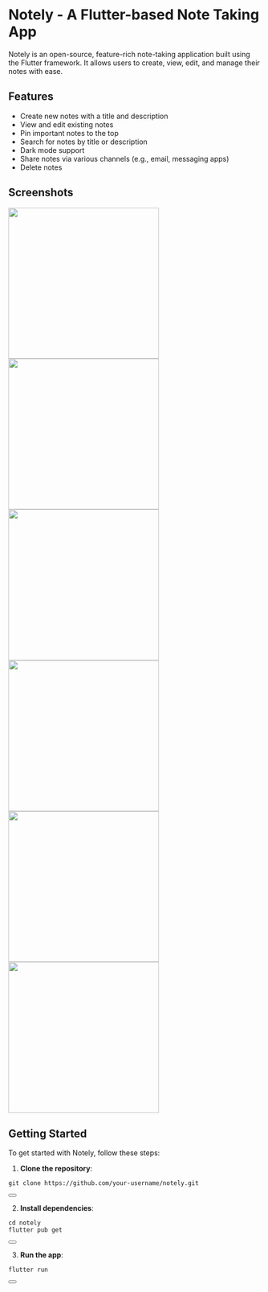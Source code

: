 # Notely - A Flutter-based Note Taking App

Notely is an open-source, feature-rich note-taking application built using the Flutter framework. It allows users to create, view, edit, and manage their notes with ease.

## Features

- Create new notes with a title and description
- View and edit existing notes
- Pin important notes to the top
- Search for notes by title or description
- Dark mode support
- Share notes via various channels (e.g., email, messaging apps)
- Delete notes

## Screenshots

<img src="assets/images/p1.png" width="300"> <img src="assets/images/p2.png" width="300"> <img src="assets/images/p3.png" width="300"> <img src="assets/images/p4.png" width="300"> <img src="assets/images/p5.jpg" width="300"> <img src="assets/images/p6.jpg" width="300">

## Getting Started

To get started with Notely, follow these steps:

1. **Clone the repository**:
<div class="code-with-copy">
  <pre><code>git clone https://github.com/your-username/notely.git</code></pre>
  <button class="copy-button" data-clipboard-text="git clone https://github.com/your-username/notely.git"></button>
</div>

2. **Install dependencies**:
<div class="code-with-copy">
  <pre><code>cd notely
flutter pub get
</code></pre><button class="copy-button" data-clipboard-text="cd notely
flutter pub get"></button></div>

3. **Run the app**:
<div class="code-with-copy">
  <pre><code>flutter run</code></pre>
  <button class="copy-button" data-clipboard-text="flutter run"></button>
</div>
